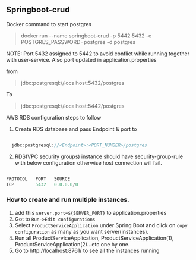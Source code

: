 ## Springboot-crud


Docker command to start postgres

> docker run --name springboot-crud -p 5442:5432 -e POSTGRES_PASSWORD=postgres -d postgres


NOTE: Port 5432 assigned to 5442 to avoid conflict while running together with user-service. Also port updated in application.properties

from

> jdbc:postgresql://localhost:5432/postgres

To

> jdbc:postgresql://localhost:5442/postgres





AWS RDS configuration steps to follow
1. Create RDS database and pass Endpoint & port to

```js

  jdbc:postgresql://<Endpoint>:<PORT_NUMBER>/postgres

```

2. RDS(VPC security groups) instance should have security-group-rule with below configuration otherwise host connection will fail.

```js

PROTOCOL   PORT   SOURCE
TCP        5432   0.0.0.0/0

```


### How to create and run multiple instances.
1. add this `server.port=${SERVER_PORT}` to application.properties
2. Got to `Run->Edit configurations`
3. Select `ProductServiceApplication` under Spring Boot and click on `copy configuration` as many as you want server(instances).
4. Run all ProductServiceApplication, ProductServiceApplication(1), ProductServiceApplication(2)...etc one by one.
5. Go to http://localhost:8761/ to see all the instances running